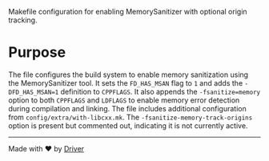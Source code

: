 <!--------------------------------------------------------------------------------->
<!-- IMPORTANT: This file is auto-generated by Driver (https://driver.ai). -------->
<!-- Manual edits may be overwritten on future commits. --------------------------->
<!--------------------------------------------------------------------------------->

Makefile configuration for enabling MemorySanitizer with optional origin tracking.

# Purpose
The file configures the build system to enable memory sanitization using the MemorySanitizer tool. It sets the `FD_HAS_MSAN` flag to `1` and adds the `-DFD_HAS_MSAN=1` definition to `CPPFLAGS`. It also appends the `-fsanitize=memory` option to both `CPPFLAGS` and `LDFLAGS` to enable memory error detection during compilation and linking. The file includes additional configuration from `config/extra/with-libcxx.mk`. The `-fsanitize-memory-track-origins` option is present but commented out, indicating it is not currently active.

---
Made with ❤️ by [Driver](https://www.driver.ai/)